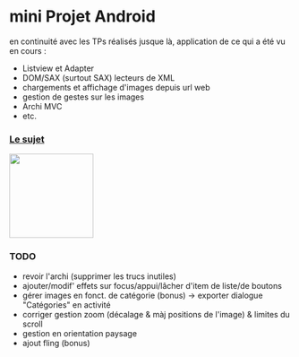 # mini Projet Android

en continuité avec les TPs réalisés jusque là, application de ce qui a été vu en cours :

- Listview et Adapter
- DOM/SAX (surtout SAX) lecteurs de XML
- chargements et affichage d'images depuis url web
- gestion de gestes sur les images
- Archi MVC
- etc. 

### [Le sujet](https://drive.google.com/file/d/0B6atA2y3UObIUmxXY0RHTWdRRUE/view?usp=sharing)

<img align="center" src="http://crackberry.com/sites/crackberry.com/files/styles/large/public/topic_images/2013/ANDROID.png?itok=xhm7jaxS" height="150" />

### TODO
- revoir l'archi (supprimer les trucs inutiles)
- ajouter/modif' effets sur focus/appui/lâcher d'item de liste/de boutons
- gérer images en fonct. de catégorie (bonus) -> exporter dialogue "Catégories" en activité
- corriger gestion zoom (décalage & màj positions de l'image) & limites du scroll
- gestion en orientation paysage
- ajout fling (bonus)